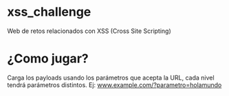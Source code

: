 # xss_challenge
Web de retos relacionados con XSS (Cross Site Scripting)


# ¿Como jugar?

Carga los payloads usando los parámetros que acepta la URL, cada nivel tendrá parámetros distintos.
Ej: www.example.com/?parametro=holamundo
